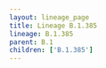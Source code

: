 ```yaml
---
layout: lineage_page
title: Lineage B.1.385
lineage: B.1.385
parent: B.1
children: ['B.1.385']
---
```

